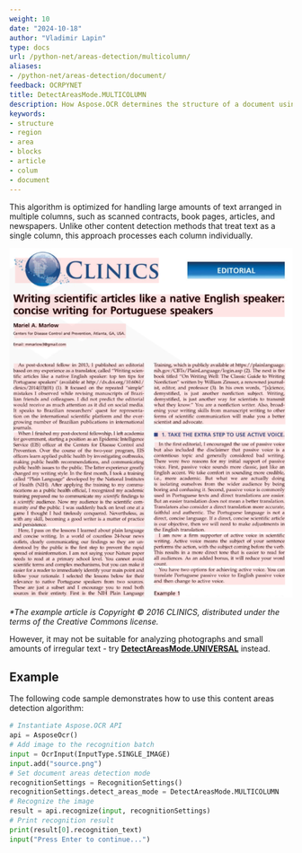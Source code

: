 ```yaml
---
weight: 10
date: "2024-10-18"
author: "Vladimir Lapin"
type: docs
url: /python-net/areas-detection/multicolumn/
aliases:
- /python-net/areas-detection/document/
feedback: OCRPYNET
title: DetectAreasMode.MULTICOLUMN
description: How Aspose.OCR determines the structure of a document using the DetectAreasMode.MULTICOLUMN algorithm.
keywords:
- structure
- region
- area
- blocks
- article
- colum
- document
---
```


This algorithm is optimized for handling large amounts of text arranged in multiple columns, such as scanned contracts, book pages, articles, and newspapers. Unlike other content detection methods that treat text as a single column, this approach processes each column individually.

![DetectAreasMode.MULTICOLUMN algorithm](dsr.png)

_\*The example article is Copyright &copy; 2016 CLINICS, distributed under the terms of the Creative Commons license._

However, it may not be suitable for analyzing photographs and small amounts of irregular text - try [**DetectAreasMode.UNIVERSAL**](/ocr/python-net/areas-detection/universal/) instead.

## Example

The following code sample demonstrates how to use this content areas detection algorithm:

```python
# Instantiate Aspose.OCR API
api = AsposeOcr()
# Add image to the recognition batch
input = OcrInput(InputType.SINGLE_IMAGE)
input.add("source.png")
# Set document areas detection mode
recognitionSettings = RecognitionSettings()
recognitionSettings.detect_areas_mode = DetectAreasMode.MULTICOLUMN
# Recognize the image
result = api.recognize(input, recognitionSettings)
# Print recognition result
print(result[0].recognition_text)
input("Press Enter to continue...")
```
